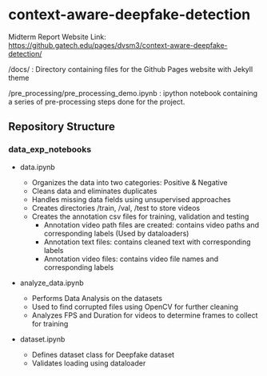 # context-aware-deepfake-detection

Midterm Report Website Link: https://github.gatech.edu/pages/dvsm3/context-aware-deepfake-detection/

/docs/ : Directory containing files for the Github Pages website with Jekyll theme

/pre_processing/pre_processing_demo.ipynb : ipython notebook containing a series of pre-processing steps done for the project.

## Repository Structure

### data_exp_notebooks
* data.ipynb
    * Organizes the data into two categories: Positive & Negative
    * Cleans data and eliminates duplicates
    * Handles missing data fields using unsupervised approaches
    * Creates directories /train, /val, /test to store videos
    * Creates the annotation csv files for training, validation and testing
        * Annotation video path files are created: contains video paths and corresponding labels (Used by dataloaders)
        * Annotation text files: contains cleaned text with corresponding labels
        * Annotation video files: contains video file names and corresponding labels

* analyze_data.ipynb
    * Performs Data Analysis on the datasets
    * Used to find corrupted files using OpenCV for further cleaning
    * Analyzes FPS and Duration for videos to determine frames to collect for training


* dataset.ipynb
    * Defines dataset class for Deepfake dataset
    * Validates loading using dataloader